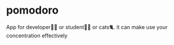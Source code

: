 # pomodoro

App for developer🧑‍💻 or student🧑‍🎓 or cats🐈.
it can make use your concentration effectively
